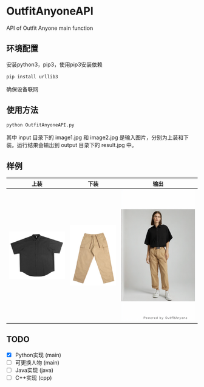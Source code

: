 # OutfitAnyoneAPI
API of Outfit Anyone main function


## 环境配置

安装python3，pip3，使用pip3安装依赖

```bash
pip install urllib3
```

确保设备联网

## 使用方法

```bash
python OutfitAnyoneAPI.py
```

其中 input 目录下的 image1.jpg 和 image2.jpg 是输入图片，分别为上装和下装。运行结果会输出到 output 目录下的 result.jpg 中。

## 样例

| 上装 | 下装 | 输出 |
| --- | --- | --- |
| ![image1](input/image1.jpg) | ![image2](input/image2.jpg) | ![result](output/result.jpg) |

## TODO

- [x] Python实现 (main)
- [ ] 可更换人物 (main)
- [ ] Java实现 (java)
- [ ] C++实现 (cpp)
